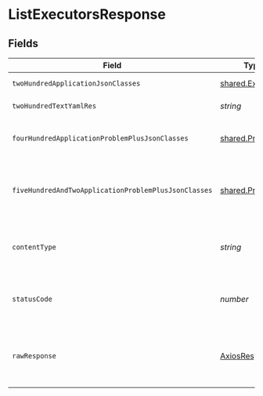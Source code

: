 # ListExecutorsResponse


## Fields

| Field                                                       | Type                                                        | Required                                                    | Description                                                 |
| ----------------------------------------------------------- | ----------------------------------------------------------- | ----------------------------------------------------------- | ----------------------------------------------------------- |
| `twoHundredApplicationJsonClasses`                          | [shared.Executor](../../../sdk/models/shared/executor.md)[] | :heavy_minus_sign:                                          | successful operation                                        |
| `twoHundredTextYamlRes`                                     | *string*                                                    | :heavy_minus_sign:                                          | successful operation                                        |
| `fourHundredApplicationProblemPlusJsonClasses`              | [shared.Problem](../../../sdk/models/shared/problem.md)[]   | :heavy_minus_sign:                                          | problem with input for CRD generation                       |
| `fiveHundredAndTwoApplicationProblemPlusJsonClasses`        | [shared.Problem](../../../sdk/models/shared/problem.md)[]   | :heavy_minus_sign:                                          | problem with read information from kubernetes cluster       |
| `contentType`                                               | *string*                                                    | :heavy_check_mark:                                          | HTTP response content type for this operation               |
| `statusCode`                                                | *number*                                                    | :heavy_check_mark:                                          | HTTP response status code for this operation                |
| `rawResponse`                                               | [AxiosResponse](https://axios-http.com/docs/res_schema)     | :heavy_minus_sign:                                          | Raw HTTP response; suitable for custom response parsing     |